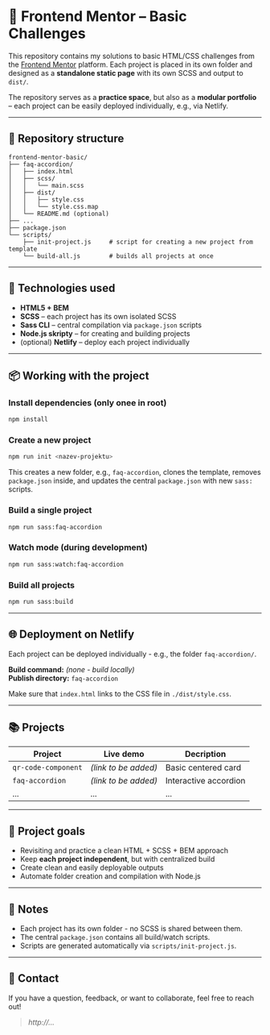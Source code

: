 # 🧱 Frontend Mentor – Basic Challenges

This repository contains my solutions to basic HTML/CSS challenges from the [Frontend Mentor](https://www.frontendmentor.io/) platform.
Each project is placed in its own folder and designed as a **standalone static page** with its own SCSS and output to `dist/`.

The repository serves as a **practice space**, but also as a **modular portfolio** – each project can be easily deployed individually, e.g., via Netlify.

---

## 🔧 Repository structure

```
frontend-mentor-basic/
├── faq-accordion/
│   ├── index.html
│   ├── scss/
│   │   └── main.scss
│   ├── dist/
│   │   ├── style.css
│   │   └── style.css.map
│   └── README.md (optional)
├── ...
├── package.json
└── scripts/
    ├── init-project.js     # script for creating a new project from template
    └── build-all.js        # builds all projects at once
```

---

## 🚀 Technologies used

- **HTML5 + BEM**
- **SCSS** – each project has its own isolated SCSS
- **Sass CLI** – central compilation via `package.json` scripts
- **Node.js skripty** – for creating and building projects
- (optional) **Netlify** – deploy each project individually

---

## 📦 Working with the project

### Install dependencies (only onee in root)

```bash
npm install
```

### Create a new project

```bash
npm run init <nazev-projektu>
```

This creates a new folder, e.g., `faq-accordion`, clones the template, removes `package.json` inside, and updates the central `package.json` with new `sass:` scripts.

### Build a single project

```bash
npm run sass:faq-accordion
```

### Watch mode (during development)

```bash
npm run sass:watch:faq-accordion
```

### Build all projects

```bash
npm run sass:build
```

---

## 🌐 Deployment on Netlify

Each project can be deployed individually - e.g., the folder `faq-accordion/`.

**Build command:** *(none - build locally)*  
**Publish directory:** `faq-accordion`

Make sure that `index.html` links to the CSS file in `./dist/style.css`.

---

## 📚 Projects

| Project             | Live demo               | Decription                     |
|---------------------|--------------------------|---------------------------|
| `qr-code-component` | *(link to be added)*    | Basic centered card  |
| `faq-accordion`     | *(link to be added)*    | Interactive accordion    |
| ...                 | ...                      | ...                       |

---

## 🧠 Project goals

- Revisiting and practice a clean HTML + SCSS + BEM approach
- Keep **each project independent**, but with centralized build
- Create clean and easily deployable outputs
- Automate folder creation and compilation with Node.js

---

## 📌 Notes

- Each project has its own folder - no SCSS is shared between them.
- The central `package.json` contains all build/watch scripts.
- Scripts are generated automatically via `scripts/init-project.js`.

---

## 🤝 Contact

If you have a question, feedback, or want to collaborate, feel free to reach out!
> *http://...*
